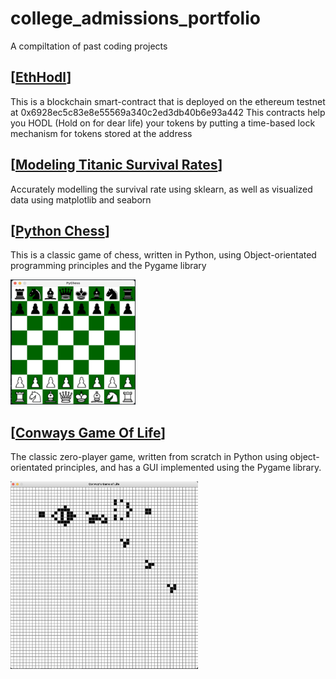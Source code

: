 # college_admissions_portfolio
A compiltation of past coding projects

## [[EthHodl](EthHodl)]
This is a blockchain smart-contract that is deployed on the ethereum testnet at 0x6928ec5c83e8e55569a340c2ed3db40b6e93a442
This contracts help you HODL (Hold on for dear life) your tokens by putting a time-based lock mechanism for tokens stored at the address 

## [[Modeling Titanic Survival Rates](titanic_model)]
<p> Accurately modelling the survival rate using sklearn, as well as visualized data using matplotlib and seaborn </p>

## [[Python Chess](chess)]
<p>This is a classic game of chess, written in Python, using Object-orientated programming principles and the Pygame library</p>
<img src="https://github.com/RobbyPratl/college_admissions_portfolio/blob/main/static/chess%20screenshot.png" width="200" height="200" />


## [[Conways Game Of Life](ConwaysGameOfLife)]
<p>The classic zero-player game, written from scratch in Python using object-orientated principles, and has a GUI implemented using the Pygame library.</p>
<img src="https://github.com/RobbyPratl/college_admissions_portfolio/blob/main/static/conwaygame_image.png" width="300" height="300" />
